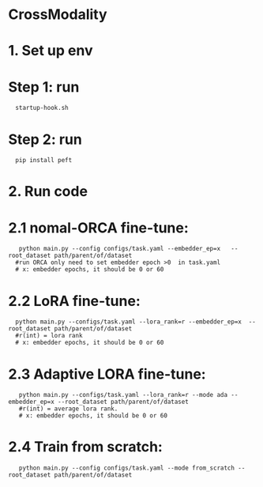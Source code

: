 # CrossModality
# 1. Set up env 
#   Step 1: run  
      startup-hook.sh
#   Step 2: run 
      pip install peft
# 2. Run code
#  2.1 nomal-ORCA fine-tune: 
       python main.py --config configs/task.yaml --embedder_ep=x   --root_dataset path/parent/of/dataset
      #run ORCA only need to set embedder epoch >0  in task.yaml
      # x: embedder epochs, it should be 0 or 60
#  2.2 LoRA fine-tune:  
      python main.py --configs/task.yaml --lora_rank=r --embedder_ep=x  --root_dataset path/parent/of/dataset
      #r(int) = lora rank
      # x: embedder epochs, it should be 0 or 60
#  2.3 Adaptive LORA fine-tune: 
       python main.py --configs/task.yaml --lora_rank=r --mode ada --embedder_ep=x --root_dataset path/parent/of/dataset
       #r(int) = average lora rank. 
       # x: embedder epochs, it should be 0 or 60    
#  2.4 Train from scratch: 
       python main.py --config configs/task.yaml --mode from_scratch --root_dataset path/parent/of/dataset